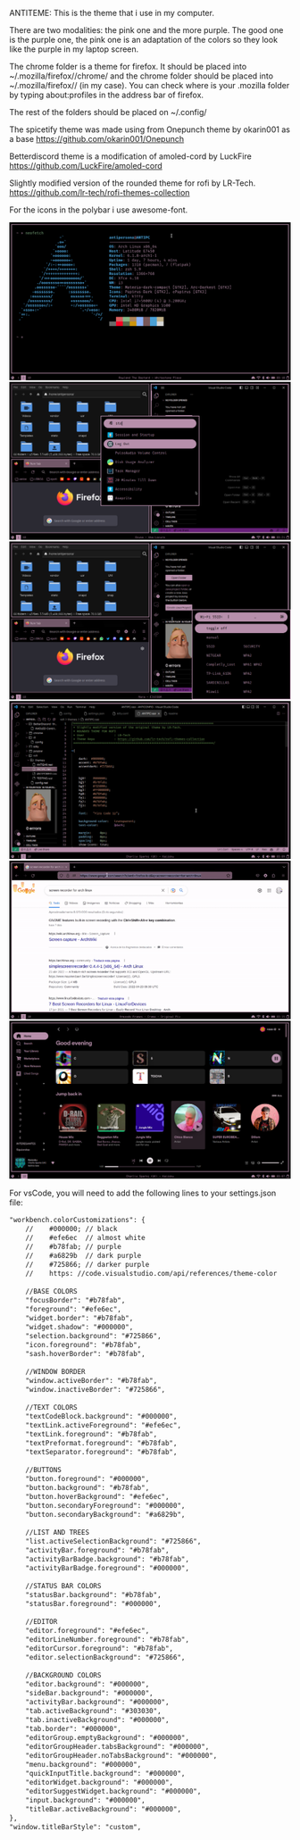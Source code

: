 ANTITEME:
This is the theme that i use in my computer.
    
There are two modalities: the pink one and the more purple. The good one is the purple one, the pink one is an adaptation of the colors so they look like the purple in my laptop screen.


The chrome folder is a theme for firefox. It should be placed into ~/.mozilla/firefox/<profile>/chrome/ and the chrome folder should be placed into ~/.mozilla/firefox/<profile>/ (in my case). You can check where is your .mozilla folder by typing about:profiles in the address bar of firefox.

The rest of the folders should be placed on ~/.config/


The spicetify theme was made using from Onepunch theme by okarin001 as a base
https://github.com/okarin001/Onepunch

Betterdiscord theme is a modification of amoled-cord by LuckFire
https://github.com/LuckFire/amoled-cord

Slightly modified version of the rounded theme for rofi by LR-Tech.
https://github.com/lr-tech/rofi-themes-collection

For the icons in the polybar i use awesome-font.


![terminal](screenshots/fetch.png)
![rofi1](screenshots/rofi_1.png)
![rofi2](screenshots/rofi_2.png)
![vscode](screenshots/vscode.png)
![firefox](screenshots/firefox.gif)
![spotify](screenshots/spoti.png)

For vsCode, you will need to add the following lines to your settings.json file:

```
"workbench.colorCustomizations": {
    //    #000000; // black
    //    #efe6ec  // almost white
    //    #b78fab; // purple
    //    #a6829b  // dark purple
    //    #725866; // darker purple   
    //    https: //code.visualstudio.com/api/references/theme-color

    //BASE COLORS
    "focusBorder": "#b78fab",
    "foreground": "#efe6ec",
    "widget.border": "#b78fab",
    "widget.shadow": "#000000",
    "selection.background": "#725866",
    "icon.foreground": "#b78fab",
    "sash.hoverBorder": "#b78fab",

    //WINDOW BORDER
    "window.activeBorder": "#b78fab",
    "window.inactiveBorder": "#725866",

    //TEXT COLORS
    "textCodeBlock.background": "#000000",
    "textLink.activeForeground": "#efe6ec",
    "textLink.foreground": "#b78fab",
    "textPreformat.foreground": "#b78fab",
    "textSeparator.foreground": "#b78fab",
 
    //BUTTONS
    "button.foreground": "#000000",
    "button.background": "#b78fab",
    "button.hoverBackground": "#efe6ec",
    "button.secondaryForeground": "#000000",
    "button.secondaryBackground": "#a6829b",

    //LIST AND TREES
    "list.activeSelectionBackground": "#725866",
    "activityBar.foreground": "#b78fab",
    "activityBarBadge.background": "#b78fab",
    "activityBarBadge.foreground": "#000000",

    //STATUS BAR COLORS
    "statusBar.background": "#b78fab",
    "statusBar.foreground": "#000000",

    //EDITOR 
    "editor.foreground": "#efe6ec",
    "editorLineNumber.foreground": "#b78fab",
    "editorCursor.foreground": "#b78fab",
    "editor.selectionBackground": "#725866",

    //BACKGROUND COLORS
    "editor.background": "#000000",
    "sideBar.background": "#000000",
    "activityBar.background": "#000000",
    "tab.activeBackground": "#303030",
    "tab.inactiveBackground": "#000000",
    "tab.border": "#000000",
    "editorGroup.emptyBackground": "#000000",
    "editorGroupHeader.tabsBackground": "#000000",
    "editorGroupHeader.noTabsBackground": "#000000",
    "menu.background": "#000000",
    "quickInputTitle.background": "#000000",
    "editorWidget.background": "#000000",
    "editorSuggestWidget.background": "#000000",
    "input.background": "#000000",
    "titleBar.activeBackground": "#000000",
},
"window.titleBarStyle": "custom",
```

    
